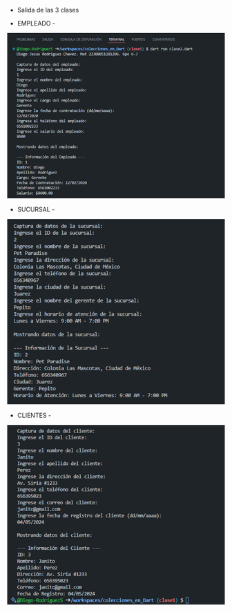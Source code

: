 - Salida de las 3 clases

- EMPLEADO -

![alt text](image-2.png)

- SUCURSAL -

![alt text](image-4.png)

- CLIENTES -

![alt text](image-5.png)

